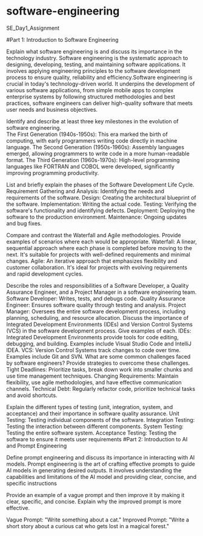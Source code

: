 # software-engineering
SE_Day1_Assignment

#Part 1: Introduction to Software Engineering

Explain what software engineering is and discuss its importance in the technology industry. 
Software engineering is the systematic approach to designing, developing, testing, and maintaining software applications. It involves applying engineering principles to the software development process to ensure quality, reliability and efficiency.Software engineering is crucial in today's technology-driven world. It underpins the development of various software applications, from simple mobile apps to complex enterprise systems by following structured methodologies and best practices, software engineers can deliver high-quality software that meets user needs and business objectives.


Identify and describe at least three key milestones in the evolution of software engineering.  
The First Generation (1940s-1950s): This era marked the birth of computing, with early programmers writing code directly in machine language.
The Second Generation (1950s-1960s): Assembly languages emerged, allowing programmers to write code in a more human-readable format.
The Third Generation (1960s-1970s): High-level programming languages like FORTRAN and COBOL were developed, significantly improving programming productivity.


List and briefly explain the phases of the Software Development Life Cycle.
Requirement Gathering and Analysis: Identifying the needs and requirements of the software.
Design: Creating the architectural blueprint of the software.
Implementation: Writing the actual code.
Testing: Verifying the software's functionality and identifying defects.
Deployment: Deploying the software to the production environment.
Maintenance: Ongoing updates and bug fixes.


Compare and contrast the Waterfall and Agile methodologies. Provide examples of scenarios where each would be appropriate.
Waterfall: A linear, sequential approach where each phase is completed before moving to the next. It's suitable for projects with well-defined requirements and minimal changes.
Agile: An iterative approach that emphasizes flexibility and customer collaboration. It's ideal for projects with evolving requirements and rapid development cycles.


Describe the roles and responsibilities of a Software Developer, a Quality Assurance Engineer, and a Project Manager in a software engineering team.
Software Developer: Writes, tests, and debugs code.
Quality Assurance Engineer: Ensures software quality through testing and analysis.
Project Manager: Oversees the entire software development process, including planning, scheduling, and resource allocation.
Discuss the importance of Integrated Development Environments (IDEs) and Version Control Systems (VCS) in the software development process. Give examples of each.
IDEs: Integrated Development Environments provide tools for code editing, debugging, and building. Examples include Visual Studio Code and IntelliJ IDEA.
VCS: Version Control Systems track changes to code over time. Examples include Git and SVN.
What are some common challenges faced by software engineers? Provide strategies to overcome these challenges.
Tight Deadlines: Prioritize tasks, break down work into smaller chunks and use time management techniques.
Changing Requirements: Maintain flexibility, use agile methodologies, and have effective communication channels.
Technical Debt: Regularly refactor code, prioritize technical tasks and avoid shortcuts.

Explain the different types of testing (unit, integration, system, and acceptance) and their importance in software quality assurance.
Unit Testing: Testing individual components of the software.
Integration Testing: Testing the interaction between different components.
System Testing: Testing the entire software system.
Acceptance Testing: Testing the software to ensure it meets user requirements
#Part 2: Introduction to AI and Prompt Engineering

Define prompt engineering and discuss its importance in interacting with AI models.
Prompt engineering is the art of crafting effective prompts to guide AI models in generating desired outputs. It involves understanding the capabilities and limitations of the AI model and providing clear, concise, and specific instructions

Provide an example of a vague prompt and then improve it by making it clear, specific, and concise. Explain why the improved prompt is more effective.

Vague Prompt: "Write something about a cat."
Improved Prompt: "Write a short story about a curious cat who gets lost in a magical forest."


